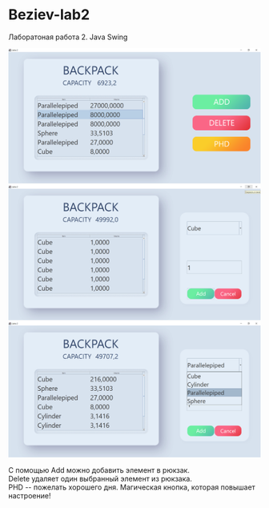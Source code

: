 # Beziev-lab2
Лаборатоная работа 2. Java Swing

![alt text](https://github.com/TimurBeziev/Beziev-lab2/blob/Lab2/src/img/1.png)
![alt text](https://github.com/TimurBeziev/Beziev-lab2/blob/Lab2/src/img/2.png)
![alt text](https://github.com/TimurBeziev/Beziev-lab2/blob/Lab2/src/img/3.png)

С помощью Add можно добавить элемент в рюкзак.<br />
Delete удаляет один выбранный элемент из рюкзака.<br />
PHD -- пожелать хорошего дня. Магическая кнопка, которая повышает настроение!
